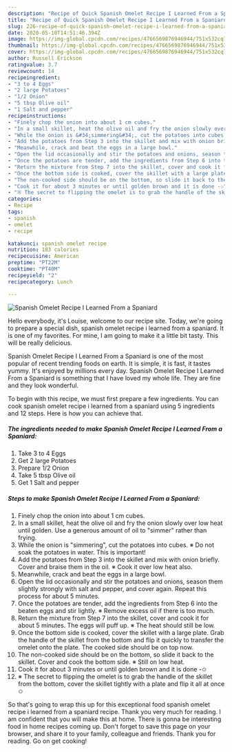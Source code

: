 ```yaml
---
description: "Recipe of Quick Spanish Omelet Recipe I Learned From a Spaniard"
title: "Recipe of Quick Spanish Omelet Recipe I Learned From a Spaniard"
slug: 226-recipe-of-quick-spanish-omelet-recipe-i-learned-from-a-spaniard
date: 2020-05-10T14:51:46.394Z
image: https://img-global.cpcdn.com/recipes/4766569876946944/751x532cq70/spanish-omelet-recipe-i-learned-from-a-spaniard-recipe-main-photo.jpg
thumbnail: https://img-global.cpcdn.com/recipes/4766569876946944/751x532cq70/spanish-omelet-recipe-i-learned-from-a-spaniard-recipe-main-photo.jpg
cover: https://img-global.cpcdn.com/recipes/4766569876946944/751x532cq70/spanish-omelet-recipe-i-learned-from-a-spaniard-recipe-main-photo.jpg
author: Russell Erickson
ratingvalue: 3.7
reviewcount: 14
recipeingredient:
- "3 to 4 Eggs"
- "2 large Potatoes"
- "1/2 Onion"
- "5 tbsp Olive oil"
- "1 Salt and pepper"
recipeinstructions:
- "Finely chop the onion into about 1 cm cubes."
- "In a small skillet, heat the olive oil and fry the onion slowly over low heat until golden.  Use a generous amount of oil to &#34;simmer&#34; rather than frying."
- "While the onion is &#34;simmering&#34;, cut the potatoes into cubes. ※ Do not soak the potatoes in water.  This is important!"
- "Add the potatoes from Step 3 into the skillet and mix with onion briefly.  Cover and braise them in the oil.  ※ Cook it over low heat also."
- "Meanwhile, crack and beat the eggs in a large bowl."
- "Open the lid occasionally and stir the potatoes and onions, season them slightly strongly with salt and pepper, and cover again.  Repeat this process for about 5 minutes."
- "Once the potatoes are tender, add the ingredients from Step 6 into the beaten eggs and stir lightly.  ※ Remove excess oil if there is too much."
- "Return the mixture from Step 7 into the skillet, cover and cook it for about 5 minutes.  The eggs will puff up. ※ The heat should still be low."
- "Once the bottom side is cooked, cover the skillet with a large plate.  Grab the handle of the skillet from the bottom and flip it quickly to transfer the omelet onto the plate.  The cooked side should be on top now."
- "The non-cooked side should be on the bottom, so slide it back to the skillet.  Cover and cook the bottom side.  ※ Still on low heat."
- "Cook it for about 3 minutes or until golden brown and it is done -✩"
- "※ The secret to flipping the omelet is to grab the handle of the skillet from the bottom, cover the skillet tightly with a plate and flip it all at once ✩"
categories:
- Recipe
tags:
- spanish
- omelet
- recipe

katakunci: spanish omelet recipe 
nutrition: 183 calories
recipecuisine: American
preptime: "PT22M"
cooktime: "PT40M"
recipeyield: "2"
recipecategory: Lunch

---
```



![Spanish Omelet Recipe I Learned From a Spaniard](https://img-global.cpcdn.com/recipes/4766569876946944/751x532cq70/spanish-omelet-recipe-i-learned-from-a-spaniard-recipe-main-photo.jpg)

Hello everybody, it's Louise, welcome to our recipe site. Today, we're going to prepare a special dish, spanish omelet recipe i learned from a spaniard. It is one of my favorites. For mine, I am going to make it a little bit tasty. This will be really delicious.

Spanish Omelet Recipe I Learned From a Spaniard is one of the most popular of recent trending foods on earth. It is simple, it is fast, it tastes yummy. It's enjoyed by millions every day. Spanish Omelet Recipe I Learned From a Spaniard is something that I have loved my whole life. They are fine and they look wonderful.




To begin with this recipe, we must first prepare a few ingredients. You can cook spanish omelet recipe i learned from a spaniard using 5 ingredients and 12 steps. Here is how you can achieve that.

<!--inarticleads1-->

##### The ingredients needed to make Spanish Omelet Recipe I Learned From a Spaniard:

1. Take 3 to 4 Eggs
1. Get 2 large Potatoes
1. Prepare 1/2 Onion
1. Take 5 tbsp Olive oil
1. Get 1 Salt and pepper




<!--inarticleads2-->

##### Steps to make Spanish Omelet Recipe I Learned From a Spaniard:

1. Finely chop the onion into about 1 cm cubes.
1. In a small skillet, heat the olive oil and fry the onion slowly over low heat until golden.  Use a generous amount of oil to &#34;simmer&#34; rather than frying.
1. While the onion is &#34;simmering&#34;, cut the potatoes into cubes. ※ Do not soak the potatoes in water.  This is important!
1. Add the potatoes from Step 3 into the skillet and mix with onion briefly.  Cover and braise them in the oil.  ※ Cook it over low heat also.
1. Meanwhile, crack and beat the eggs in a large bowl.
1. Open the lid occasionally and stir the potatoes and onions, season them slightly strongly with salt and pepper, and cover again.  Repeat this process for about 5 minutes.
1. Once the potatoes are tender, add the ingredients from Step 6 into the beaten eggs and stir lightly.  ※ Remove excess oil if there is too much.
1. Return the mixture from Step 7 into the skillet, cover and cook it for about 5 minutes.  The eggs will puff up. ※ The heat should still be low.
1. Once the bottom side is cooked, cover the skillet with a large plate.  Grab the handle of the skillet from the bottom and flip it quickly to transfer the omelet onto the plate.  The cooked side should be on top now.
1. The non-cooked side should be on the bottom, so slide it back to the skillet.  Cover and cook the bottom side.  ※ Still on low heat.
1. Cook it for about 3 minutes or until golden brown and it is done -✩
1. ※ The secret to flipping the omelet is to grab the handle of the skillet from the bottom, cover the skillet tightly with a plate and flip it all at once ✩




So that's going to wrap this up for this exceptional food spanish omelet recipe i learned from a spaniard recipe. Thank you very much for reading. I am confident that you will make this at home. There is gonna be interesting food in home recipes coming up. Don't forget to save this page on your browser, and share it to your family, colleague and friends. Thank you for reading. Go on get cooking!
